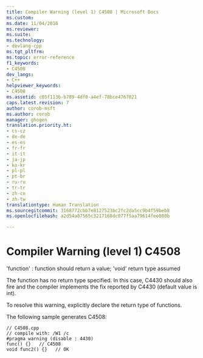 ```yaml
---
title: Compiler Warning (level 1) C4508 | Microsoft Docs
ms.custom: 
ms.date: 11/04/2016
ms.reviewer: 
ms.suite: 
ms.technology:
- devlang-cpp
ms.tgt_pltfrm: 
ms.topic: error-reference
f1_keywords:
- C4508
dev_langs:
- C++
helpviewer_keywords:
- C4508
ms.assetid: c05f113b-b789-4df0-a4ef-78bce4767021
caps.latest.revision: 7
author: corob-msft
ms.author: corob
manager: ghogen
translation.priority.ht:
- cs-cz
- de-de
- es-es
- fr-fr
- it-it
- ja-jp
- ko-kr
- pl-pl
- pt-br
- ru-ru
- tr-tr
- zh-cn
- zh-tw
translationtype: Human Translation
ms.sourcegitcommit: 3168772cbb7e8127523bc2fc2da5cc9b4f59beb8
ms.openlocfilehash: a2d54a87565c3217168dc077f5aa79614fee080b

---
```

# Compiler Warning (level 1) C4508
'function' : function should return a value; 'void' return type assumed  
  
 The function has no return type specified. In this case, C4430 should also fire and the compiler implements the fix reported by C4430 (default value is int).  
  
 To resolve this warning, explicitly declare the return type of functions.  
  
 The following sample generates C4508:  
  
```  
// C4508.cpp  
// compile with: /W1 /c  
#pragma warning (disable : 4430)  
func() {}   // C4508  
void func2() {}   // OK  
```


<!--HONumber=Jan17_HO2-->


